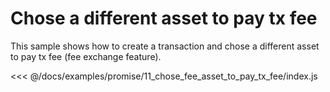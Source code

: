 # Chose a different asset to pay tx fee

This sample shows how to create a transaction and chose a different asset to pay tx fee (fee exchange feature).

<<< @/docs/examples/promise/11_chose_fee_asset_to_pay_tx_fee/index.js
